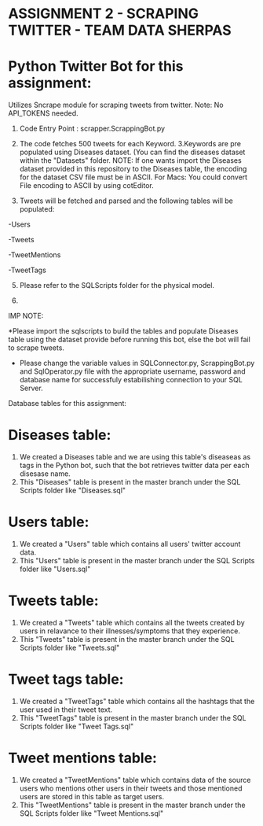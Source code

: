 # ASSIGNMENT 2 - SCRAPING TWITTER - TEAM DATA SHERPAS
# Python Twitter Bot for this assignment:
Utilizes Sncrape module for scraping tweets from twitter.
Note: No API_TOKENS needed.
1. Code Entry Point : scrapper.ScrappingBot.py
2. The code fetches 500 tweets for each Keyword.
3.Keywords are pre populated using Diseases dataset. (You can find the diseases dataset within the "Datasets" folder.
NOTE: If one wants import the Diseases dataset provided in this repository to the Diseases table, the encoding for the dataset CSV file must be in ASCII.
For Macs: You could convert File encoding to ASCII by using cotEditor.

4. Tweets will be fetched and parsed and the following tables will be populated:


  -Users
  
  -Tweets
  
  -TweetMentions
  
  -TweetTags
  
 5. Please refer to the SQLScripts folder for the physical model.

 6. 
IMP NOTE: 

*Please import the sqlscripts to build the tables and populate Diseases table using the dataset provide before running this bot, else the bot will fail to scrape tweets.

* Please change the variable values in SQLConnector.py, ScrappingBot.py and SqlOperator.py file with the appropriate username, password and database name for successfuly estabilishing connection to your SQL Server. 


Database tables for this assignment:
# Diseases table:
1. We created a Diseases table and we are using this table's diseaseas as tags in the Python bot, such that the bot retrieves twitter data per each disesase name.
2. This "Diseases" table is present in the master branch under the SQL Scripts folder like "Diseases.sql"
# Users table:
1. We created a "Users" table which contains all users' twitter account data.
2. This "Users" table is present in the master branch under the SQL Scripts folder like "Users.sql"
# Tweets table:
1. We created a "Tweets" table which contains all the tweets created by users in relavance to their illnesses/symptoms that they experience.
2. This "Tweets" table is present in the master branch under the SQL Scripts folder like "Tweets.sql"
# Tweet tags table:
1. We created a "TweetTags" table which contains all the hashtags that the user used in their tweet text.
2. This "TweetTags" table is present in the master branch under the SQL Scripts folder like "Tweet Tags.sql"
# Tweet mentions table:
1. We created a "TweetMentions" table which contains data of the source users who mentions other users in their tweets and those mentioned users
are stored in this table as target users.
2. This "TweetMentions" table is present in the master branch under the SQL Scripts folder like "Tweet Mentions.sql"



